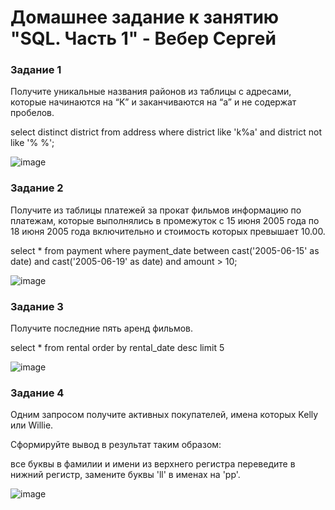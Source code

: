 # Домашнее задание к занятию "SQL. Часть 1" - Вебер Сергей


### Задание 1

Получите уникальные названия районов из таблицы с адресами, которые начинаются на “K” и заканчиваются на “a” и не содержат пробелов.

select distinct district
from address
where district like 'k%a' and district not like '% %';

![image](https://github.com/GorkOrMork/SQL-1/assets/109193124/dd574034-a541-4bae-a253-a2c282d12c78)


### Задание 2

Получите из таблицы платежей за прокат фильмов информацию по платежам, которые выполнялись в промежуток с 15 июня 2005 года по 18 июня 2005 года включительно и стоимость которых превышает 10.00.

select *
from payment
where payment_date between cast('2005-06-15' as date) and cast('2005-06-19' as date)
and amount > 10;

![image](https://github.com/GorkOrMork/SQL-1/assets/109193124/20564e3f-be22-46fe-8e47-2e5aeae0cb4b)


### Задание 3

Получите последние пять аренд фильмов.

select *
from rental
order by  rental_date desc
limit 5

![image](https://github.com/GorkOrMork/SQL-1/assets/109193124/e803abf1-4fba-4221-9a58-f77dfb08116f)


### Задание 4

Одним запросом получите активных покупателей, имена которых Kelly или Willie.

Сформируйте вывод в результат таким образом:

все буквы в фамилии и имени из верхнего регистра переведите в нижний регистр,
замените буквы 'll' в именах на 'pp'.

![image](https://github.com/GorkOrMork/SQL-1/assets/109193124/c8f819d5-3343-4065-9d1e-c4eb70550f5f)



